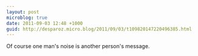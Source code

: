 ```yaml
---
layout: post
microblog: true
date: 2011-09-03 12:48 +1000
guid: http://desparoz.micro.blog/2011/09/03/t109820147220496385.html
---
```

Of course one man's noise is another person's message.
